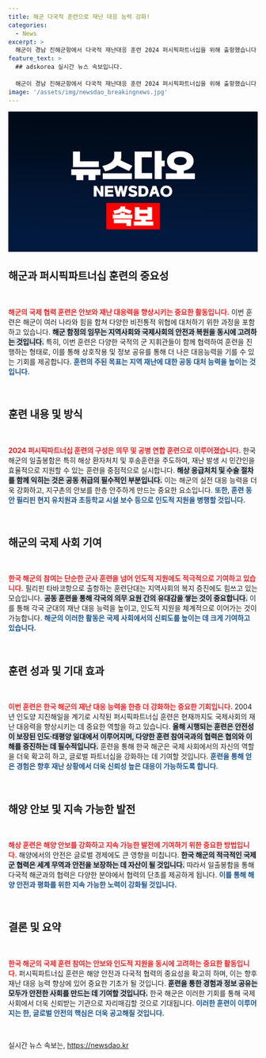```yaml
---
title: 해군 다국적 훈련으로 재난 대응 능력 강화!
categories:
  - News
excerpt: >
  해군이 경남 진해군항에서 다국적 재난대응 훈련 2024 퍼시픽파트너십을 위해 출항했습니다. 일출봉함을 주축으로 200여 명이 필리핀에서 인도적 지원 및 함상 응급처치 훈련을 진행하며, 한국 해군의 힘을 세상에 알립니다!
feature_text: >
  ## adskorea 실시간 뉴스 속보입니다.

  해군이 경남 진해군항에서 다국적 재난대응 훈련 2024 퍼시픽파트너십을 위해 출항했습니다. 일출봉함을 주축으로 200여 명이 필리핀에서 인도적 지원 및 함상 응급처치 훈련을 진행하며, 한국 해군의 힘을 세상에 알립니다!
image: '/assets/img/newsdao_breakingnews.jpg'
---
```


<p><img src="/assets/img/newsdao_breakingnews.jpg" alt="adskorea 속보" /></p>

<h2 data-ke-size="size26">해군과 퍼시픽파트너십 훈련의 중요성</h2>

<p data-ke-size="size16">&nbsp;</p>

<p><b><span style="color: #ee2323;">해군의 국제 협력 훈련은 안보와 재난 대응력을 향상시키는 중요한 활동입니다.</span></b> 이번 훈련은 해군이 여러 나라와 힘을 합쳐 다양한 비전통적 위협에 대처하기 위한 과정을 포함하고 있습니다. <b><span style="background-color: #21538527;">해군 함정의 임무는 지역사회와 국제사회의 안전과 복원을 동시에 고려하는 것입니다.</span></b> 특히, 이번 훈련은 다양한 국적의 군 지휘관들이 함께 협력하여 훈련을 진행하는 형태로, 이를 통해 상호작용 및 정보 공유를 통해 더 나은 대응능력을 기를 수 있는 기회를 제공합니다. <b><span style="color: #1a5490;">훈련의 주된 목표는 지역 재난에 대한 공동 대처 능력을 높이는 것입니다.</span></b></p>

<p data-ke-size="size16">&nbsp;</p>

<h2 data-ke-size="size26">훈련 내용 및 방식</h2>

<p data-ke-size="size16">&nbsp;</p>

<p><b><span style="color: #ee2323;">2024 퍼시픽파트너십 훈련의 구성은 의무 및 공병 연합 훈련으로 이루어졌습니다.</span></b> 한국 해군의 일출봉함은 특히 해상 환자처치 및 후송훈련을 주도하여, 재난 발생 시 민간인을 효율적으로 지원할 수 있는 훈련을 중점적으로 실시합니다. <b><span style="background-color: #21538527;">해상 응급처치 및 수술 절차를 함께 익히는 것은 공동 취급의 필수적인 부분입니다.</span></b> 이는 해군의 실전 대응 능력을 더욱 강화하고, 지구촌의 안보를 한층 안주하게 만드는 중요한 요소입니다. <b><span style="color: #1a5490;">또한, 훈련 동안 필리핀 현지 유치원과 초등학교 시설 보수 등으로 인도적 지원을 병행할 것입니다.</span></b></p>

<p data-ke-size="size16">&nbsp;</p>

<h2 data-ke-size="size26">해군의 국제 사회 기여</h2>

<p data-ke-size="size16">&nbsp;</p>

<p><b><span style="color: #ee2323;">한국 해군의 참여는 단순한 군사 훈련을 넘어 인도적 지원에도 적극적으로 기여하고 있습니다.</span></b> 필리핀 타바코항으로 출항하는 훈련단대는 지역사회의 복지 증진에도 힘쓰고 있는 모습입니다. <b><span style="background-color: #21538527;">공동 훈련을 통해 각국의 의무 요원 간의 유대감을 쌓는 것이 중요합니다.</span></b> 이를 통해 각국 군대의 재난 대응 능력을 높이고, 인도적 지원을 체계적으로 이어가는 것이 가능합니다. <b><span style="color: #1a5490;">해군의 이러한 활동은 국제 사회에서의 신뢰도를 높이는 데 크게 기여하고 있습니다.</span></b></p>

<p data-ke-size="size16">&nbsp;</p>

<h2 data-ke-size="size26">훈련 성과 및 기대 효과</h2>

<p data-ke-size="size16">&nbsp;</p>

<p><b><span style="color: #ee2323;">이번 훈련은 한국 해군의 재난 대응 능력을 한층 더 강화하는 중요한 기회입니다.</span></b> 2004년 인도양 지진해일을 계기로 시작된 퍼시픽파트너십 훈련은 현재까지도 국제사회의 재난 대응력을 향상시키는 데 중요한 역할을 하고 있습니다. <b><span style="background-color: #21538527;">올해 시행되는 훈련은 안전성이 보장된 인도·태평양 일대에서 이루어지며, 다양한 훈련 참여국과의 협력은 협의와 이해를 증진하는 데 필수적입니다.</span></b> 훈련을 통해 한국 해군은 국제 사회에서의 자신의 역할을 더욱 확고히 하고, 글로벌 파트너십을 강화하는 데 기여할 것입니다. <b><span style="color: #1a5490;">훈련을 통해 얻은 경험은 향후 재난 상황에서 더욱 신뢰성 높은 대응이 가능하도록 합니다.</span></b></p>

<p data-ke-size="size16">&nbsp;</p>

<h2 data-ke-size="size26">해양 안보 및 지속 가능한 발전</h2>

<p data-ke-size="size16">&nbsp;</p>

<p><b><span style="color: #ee2323;">해상 훈련은 해양 안보를 강화하고 지속 가능한 발전에 기여하기 위한 중요한 방법입니다.</span></b> 해양에서의 안전은 글로벌 경제에도 큰 영향을 미칩니다. <b><span style="background-color: #21538527;">한국 해군의 적극적인 국제 군 협력은 세계 무역과 안전을 보장하는 데 자산이 될 것입니다.</span></b> 따라서 일출봉함을 통해 다국적 해군과의 협력은 다양한 분야에서 협력의 단초를 제공하게 됩니다. <b><span style="color: #1a5490;">이를 통해 해양 안전과 평화를 위한 지속 가능한 노력이 강화될 것입니다.</span></b></p>

<p data-ke-size="size16">&nbsp;</p>

<h2 data-ke-size="size26">결론 및 요약</h2>

<p data-ke-size="size16">&nbsp;</p>

<p><b><span style="color: #ee2323;">한국 해군의 국제 훈련 참여는 안보와 인도적 지원을 동시에 고려하는 중요한 활동입니다.</span></b> 퍼시픽파트너십 훈련은 해양 안전과 다국적 협력의 중요성을 확고히 하며, 이는 향후 재난 대응 능력 향상에 있어 중요한 기초가 될 것입니다. <b><span style="background-color: #21538527;">훈련을 통한 경험과 정보 공유는 모두가 안전한 사회를 만드는 데 기여할 것입니다.</span></b> 한국 해군은 이러한 기회를 통해 국제 사회에서 더욱 신뢰받는 기관으로 자리매김할 것으로 기대됩니다. <b><span style="color: #1a5490;">이러한 훈련이 이루어지는 한, 글로벌 안전의 핵심은 더욱 공고해질 것입니다.</span></b></p>

<p data-ke-size="size16">&nbsp;</p>
실시간 뉴스 속보는, <a href="https://newsdao.kr" rel="dofollow">https://newsdao.kr</a>


